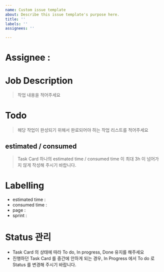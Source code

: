 ```yaml
---
name: Custom issue template
about: Describe this issue template's purpose here.
title: ''
labels: ''
assignees: ''

---
```


# Assignee :
# Job Description
> 작업 내용을 적어주세요

# Todo
> 해당 작업이 완성되기 위해서 완료되어야 하는 작업 리스트를 적어주세요

## estimated / consumed
> Task Card 하나의 estimated time / consumed time 이 최대 3h 이 넘어가지 않게 작성해 주시기 바랍니다.
# Labelling
- estimated time :
- consumed time :
- page :
- sprint :
# Status 관리
- Task Card 의 상태에 따라 To do, In progress, Done 유지를 해주세요
- 진행하던 Task Card 를 중간에 안하게 되는 경우, In Progress 에서 To do 로 Status 를 변경해 주시기 바랍니다.
